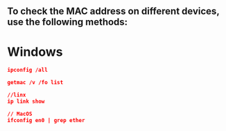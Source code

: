 ## To check the MAC address on different devices, use the following methods:

# Windows
```json
ipconfig /all

getmac /v /fo list

//linx
ip link show

// MacOS 
ifconfig en0 | grep ether

```
